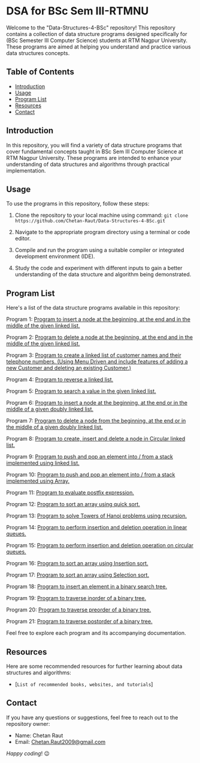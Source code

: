# DSA for BSc Sem III-RTMNU

Welcome to the "Data-Structures-4-BSc" repository! This repository contains a collection of data structure programs designed specifically for (BSc Semester III Computer Science) students at RTM Nagpur University. These programs are aimed at helping you understand and practice various data structures concepts.

## Table of Contents

- [Introduction](#introduction)
- [Usage](#usage)
- [Program List](#program-list)
- [Resources](#resources)
- [Contact](#contact)

## Introduction

In this repository, you will find a variety of data structure programs that cover fundamental concepts taught in BSc Sem III Computer Science at RTM Nagpur University. These programs are intended to enhance your understanding of data structures and algorithms through practical implementation.

## Usage

To use the programs in this repository, follow these steps:

1. Clone the repository to your local machine using command:
   ```git clone https://github.com/Chetan-Raut/Data-Structures-4-BSc.git```
 
3. Navigate to the appropriate program directory using a terminal or code editor.

4. Compile and run the program using a suitable compiler or integrated development environment (IDE).

5. Study the code and experiment with different inputs to gain a better understanding of the data structure and algorithm being demonstrated.

## Program List

Here's a list of the data structure programs available in this repository:

Program 1: [Program to insert a node at the beginning, at the end and in the middle of the given 
linked list.](Program%201)

Program 2: [Program to delete a node at the beginning, at the end and in the middle of the given 
linked list.](Program%202)

Program 3: [Program to create a linked list of customer names and their telephone numbers. (Using
Menu Driven and include features of adding a new Customer and deleting an existing 
Customer.)](Program%203) 

Program 4: [Program to reverse a linked list.](Program%204) 

Program 5: [Program to search a value in the given linked list.](Program%205) 

Program 6: [Program to insert a node at the beginning, at the end or in the middle of a given doubly 
linked list.](Program%206) 

Program 7: [Program to delete a node from the beginning, at the end or in the middle of a given 
doubly linked list.](Program%207)

Program 8: [Program to create, insert and delete a node in Circular linked list.](Program%208) 

Program 9: [Program to push and pop an element into / from a stack implemented using linked list.](Program%209)

Program 10: [Program to push and pop an element into / from a stack implemented using Array.](Program%2010) 

Program 11: [Program to evaluate postfix expression.](Program%2011) 

Program 12: [Program to sort an array using quick sort.](Program%2012)

Program 13: [Program to solve Towers of Hanoi problems using recursion.](Program%2013)
 
Program 14: [Program to perform insertion and deletion operation in linear queues.](Program%2014) 

Program 15: [Program to perform insertion and deletion operation on circular queues.](Program%2015)

Program 16: [Program to sort an array using Insertion sort.](Program%2016)

Program 17: [Program to sort an array using Selection sort.](Program%2017) 

Program 18: [Program to insert an element in a binary search tree.](Program%2018)
 
Program 19: [Program to traverse inorder of a binary tree.](Program%2019) 

Program 20: [Program to traverse preorder of a binary tree.](Program%2020) 

Program 21: [Program to traverse postorder of a binary tree.](Program%2021)  

Feel free to explore each program and its accompanying documentation.

## Resources

Here are some recommended resources for further learning about data structures and algorithms:

- [```List of recommended books, websites, and tutorials```] 

## Contact

If you have any questions or suggestions, feel free to reach out to the repository owner:

- Name: Chetan Raut
- Email: Chetan.Raut2009@gmail.com

_Happy coding_! 😉
